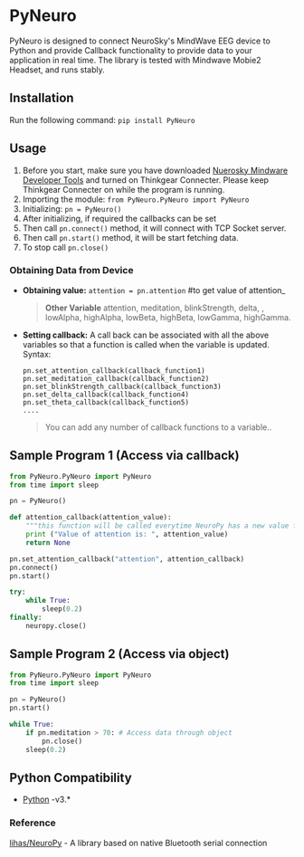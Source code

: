 # PyNeuro

PyNeuro is designed to connect NeuroSky's MindWave EEG device to Python and provide Callback functionality to provide data to your application in real time.
The library is tested with Mindwave Mobie2 Headset, and runs stably.

## Installation

Run the following command: `pip install PyNeuro`

## Usage
1. Before you start, make sure you have downloaded [Nuerosky Mindware Developer Tools](https://store.neurosky.com/collections/developer-tools) and turned on Thinkgear Connecter. Please keep Thinkgear Connecter on while the program is running.
2. Importing the module: `from PyNeuro.PyNeuro import PyNeuro`
3. Initializing: `pn = PyNeuro()`
4. After initializing, if required the callbacks can be set
5. Then call `pn.connect()` method, it will connect with TCP Socket server.
6. Then call `pn.start()` method, it will be start fetching data.
7. To stop call `pn.close()`

### Obtaining Data from Device 

* **Obtaining value:** `attention = pn.attention` \#to get value of attention_
    >**Other Variable** attention, meditation, blinkStrength, delta, , lowAlpha, highAlpha, lowBeta, highBeta, lowGamma, highGamma.

* **Setting callback:** A call back can be associated with all the above variables so that a function is called when the variable is updated. Syntax: 

    ```
    pn.set_attention_callback(callback_function1)
    pn.set_meditation_callback(callback_function2)
    pn.set_blinkStrength_callback(callback_function3)
    pn.set_delta_callback(callback_function4)
    pn.set_theta_callback(callback_function5)
    ....
  
    ``` 
   >You can add any number of callback functions to a variable..
  

## Sample Program 1 (Access via callback)

```python
from PyNeuro.PyNeuro import PyNeuro
from time import sleep

pn = PyNeuro() 

def attention_callback(attention_value):
    """this function will be called everytime NeuroPy has a new value for attention"""
    print ("Value of attention is: ", attention_value)
    return None

pn.set_attention_callback("attention", attention_callback)
pn.connect()
pn.start()

try:
    while True:
        sleep(0.2)
finally:
    neuropy.close()
```


## Sample Program 2 (Access via object)

```python
from PyNeuro.PyNeuro import PyNeuro
from time import sleep

pn = PyNeuro() 
pn.start()

while True:
    if pn.meditation > 70: # Access data through object
        pn.close() 
    sleep(0.2) 
```

## Python Compatibility

* [Python](http://www.python.com) -v3.*


### Reference
[lihas/NeuroPy](https://github.com/lihas/NeuroPy) - A library based on native Bluetooth serial connection
